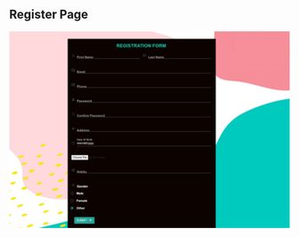 ## Register Page
 ![Output](https://github.com/pravallika-1305/III-year-Lab/blob/master/CN%20%26%20WT%20LAB/WT%20Experiments/output_register.png)
